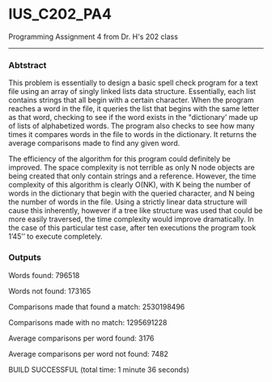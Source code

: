 # IUS_C202_PA4
Programming Assignment 4 from Dr. H's 202 class
<hr>
<h3>Abtstract</h3>
This problem is essentially to design a basic spell check program for a text file using an array of singly linked lists data structure. Essentially, each list contains strings that all begin with a certain character. When the program reaches a word in the file, it queries the list that begins with the same letter as that word, checking to see if the word exists in the "dictionary’ made up of lists of alphabetized words. The program also checks to see how many times it compares words in the file to words in the dictionary. It returns the average comparisons made to find any given word. 

The efficiency of the algorithm for this program could definitely be improved. The space complexity is not terrible as only N node objects are being created that only contain strings and a reference. However, the time complexity of this algorithm is clearly O(NK), with K being the number of words in the dictionary that begin with the queried character, and N being the number of words in the file. Using a strictly linear data structure will cause this inherently, however if a tree like structure was used that could be more easily traversed, the time complexity would improve dramatically. In the case of this particular test case, after ten executions the program took 1’45’’ to execute completely. 
<h3>Outputs</h3>

Words found: 796518

Words not found: 173165 

Comparisons made that found a match: 2530198496

Comparisons made with no match: 1295691228

Average comparisons per word found: 3176 

Average comparisons per word not found: 7482

BUILD SUCCESSFUL (total time: 1 minute 36 seconds) 
